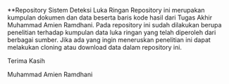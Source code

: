 \*\*Repository Sistem Deteksi Luka Ringan
Repository ini merupakan kumpulan dokumen dan data beserta baris kode hasil dari Tugas Akhir Muhammad Amien Ramdhani. Pada repository ini sudah dilakukan berupa penelitian terhadap kumpulan data luka ringan yang telah diperoleh dari berbagai sumber. Jika ada yang ingin meneruskan penelitian ini dapat melakukan cloning atau download data dalam repository ini.

Terima Kasih

Muhammad Amien Ramdhani
